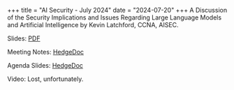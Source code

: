 +++
title = "AI Security - July 2024"
date = "2024-07-20"
+++
A Discussion of the Security Implications and Issues Regarding Large Language Models and Artificial Intelligence by Kevin Latchford, CCNA, AISEC.

Slides: [PDF](/presentation_materials/AI_security_2024-07-20/kev_latchford_nova_cyber_meetup_4-25-24_final.pdf)

Meeting Notes: [HedgeDoc](https://hedge.novalug.org/vILFP68vThSPv6tTM6sbsQ?both)

Agenda Slides: [HedgeDoc](https://hedge.novalug.org/TB92Zi7jSWGOREph-d52tw#)

Video: Lost, unfortunately.
